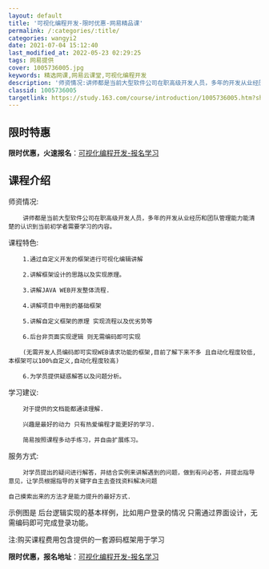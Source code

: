 ```yaml
---
layout: default
title: '可视化编程开发-限时优惠-网易精品课'
permalink: /:categories/:title/
categories: wangyi2
date: 2021-07-04 15:12:40
last_modified_at: 2022-05-23 02:29:25
tags: 网易提供
cover: 1005736005.jpg
keywords: 精选网课,网易云课堂,可视化编程开发
description: '师资情况:讲师都是当前大型软件公司在职高级开发人员，多年的开发从业经历和团队管理能力能清楚的认识到当前初学者需要学习的内'
classid: 1005736005
targetlink: https://study.163.com/course/introduction/1005736005.htm?share=1&shareId=1025206652&utm_campaign=share&utm_medium=iphoneShare&utm_source=&utm_u=1025206652
---
```


## 限时特惠

**限时优惠，火速报名**：[可视化编程开发-报名学习](https://study.163.com/course/introduction/1005736005.htm?share=1&shareId=1025206652&utm_campaign=share&utm_medium=iphoneShare&utm_source=&utm_u=1025206652)

## 课程介绍

师资情况:

		讲师都是当前大型软件公司在职高级开发人员，多年的开发从业经历和团队管理能力能清楚的认识到当前初学者需要学习的内容。	

课程特色:

		1.通过自定义开发的框架进行可视化编辑讲解

		2.讲解框架设计的思路以及实现原理。

		3.讲解JAVA WEB开发整体流程.

		4.讲解项目中用到的基础框架

		5.讲解自定义框架的原理 实现流程以及优劣势等

		6.后台非页面实现逻辑 则无需编码即可实现

		(无需开发人员编码即可实现WEB请求功能的框架,目前了解下来不多 且自动化程度较低,本框架可以100%自定义,自动化程度较高)

		6.为学员提供疑惑解答以及问题分析。

学习建议:

		对于提供的文档能都通读理解.

		兴趣是最好的动力 只有热爱编程才能更好的学习.

		简易按照课程多动手练习，并自由扩展练习。

服务方式:

		对学员提出的疑问进行解答，并结合实例来讲解遇到的问题，做到有问必答，并提出指导意见，让学员根据指导的关键字自主去查找资料解决问题

    自己摸索出来的方法才是能力提升的最好方式.		

示例图是 后台逻辑实现的基本样例，比如用户登录的情况  只需通过界面设计，无需编码即可完成登录功能。

注:购买课程费用包含提供的一套源码框架用于学习

**限时优惠，报名地址**：[可视化编程开发-报名学习](https://study.163.com/course/introduction/1005736005.htm?share=1&shareId=1025206652&utm_campaign=share&utm_medium=iphoneShare&utm_source=&utm_u=1025206652)

